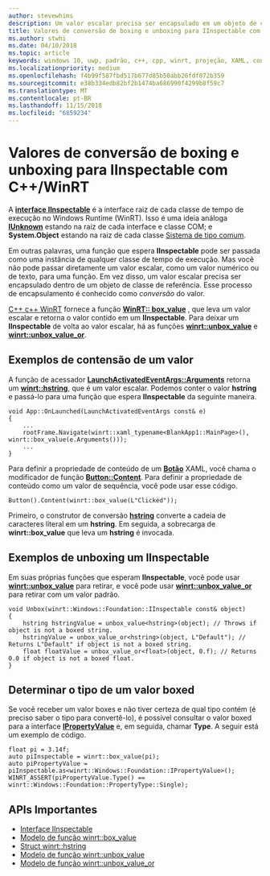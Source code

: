 ```yaml
---
author: stevewhims
description: Um valor escalar precisa ser encapsulado em um objeto de classe de referência antes de ser passado para uma função que espera **IInspectable**. Esse processo de encapsulamento é conhecido como *conversão* do valor.
title: Valores de conversão de boxing e unboxing para IInspectable com C++/WinRT
ms.author: stwhi
ms.date: 04/10/2018
ms.topic: article
keywords: windows 10, uwp, padrão, c++, cpp, winrt, projeção, XAML, controle, boxing, escalar, valor
ms.localizationpriority: medium
ms.openlocfilehash: f4b99f587fbd517b677d85b50abb26fdf072b359
ms.sourcegitcommit: e38b334edb82bf2b1474ba686990f4299b8f59c7
ms.translationtype: MT
ms.contentlocale: pt-BR
ms.lasthandoff: 11/15/2018
ms.locfileid: "6859234"
---
```

# <a name="boxing-and-unboxing-scalar-values-to-iinspectable-with-cwinrt"></a>Valores de conversão de boxing e unboxing para IInspectable com C++/WinRT
 
A [**interface IInspectable**](/windows/desktop/api/inspectable/nn-inspectable-iinspectable) é a interface raiz de cada classe de tempo de execução no Windows Runtime (WinRT). Isso é uma ideia análoga [**IUnknown**](https://msdn.microsoft.com/library/windows/desktop/ms680509) estando na raiz de cada interface e classe COM; e **System.Object** estando na raiz de cada classe [Sistema de tipo comum](https://docs.microsoft.com/dotnet/standard/base-types/common-type-system).

Em outras palavras, uma função que espera **IInspectable** pode ser passada como uma instância de qualquer classe de tempo de execução. Mas você não pode passar diretamente um valor escalar, como um valor numérico ou de texto, para uma função. Em vez disso, um valor escalar precisa ser encapsulado dentro de um objeto de classe de referência. Esse processo de encapsulamento é conhecido como *conversão* do valor.

[C++ c++ WinRT](/windows/uwp/cpp-and-winrt-apis/intro-to-using-cpp-with-winrt) fornece a função [**WinRT:: box_value**](/uwp/cpp-ref-for-winrt/box-value) , que leva um valor escalar e retorna o valor contido em um **IInspectable**. Para deixar um **IInspectable** de volta ao valor escalar, há as funções [**winrt::unbox_value**](/uwp/cpp-ref-for-winrt/unbox-value) e [**winrt::unbox_value_or**](/uwp/cpp-ref-for-winrt/unbox-value-or).

## <a name="examples-of-boxing-a-value"></a>Exemplos de contensão de um valor
A função de acessador [**LaunchActivatedEventArgs::Arguments**](/uwp/api/windows.applicationmodel.activation.launchactivatedeventargs.Arguments) retorna um [**winrt::hstring**](/uwp/cpp-ref-for-winrt/hstring), que é um valor escalar. Podemos conter o valor **hstring** e passá-lo para uma função que espera **IInspectable** da seguinte maneira.

```cppwinrt
void App::OnLaunched(LaunchActivatedEventArgs const& e)
{
    ...
    rootFrame.Navigate(winrt::xaml_typename<BlankApp1::MainPage>(), winrt::box_value(e.Arguments()));
    ...
}
```

Para definir a propriedade de conteúdo de um [**Botão**](/uwp/api/windows.ui.xaml.controls.button) XAML, você chama o modificador de função [**Button::Content**](/uwp/api/windows.ui.xaml.controls.contentcontrol.content?). Para definir a propriedade de conteúdo como um valor de sequência, você pode usar esse código.

```cppwinrt
Button().Content(winrt::box_value(L"Clicked"));
```

Primeiro, o construtor de conversão [**hstring**](/uwp/cpp-ref-for-winrt/hstring) converte a cadeia de caracteres literal em um **hstring**. Em seguida, a sobrecarga de **winrt::box_value** que leva um **hstring** é invocada.

## <a name="examples-of-unboxing-an-iinspectable"></a>Exemplos de unboxing um IInspectable
Em suas próprias funções que esperam **IInspectable**, você pode usar [**winrt::unbox_value**](/uwp/cpp-ref-for-winrt/unbox-value) para retirar, e você pode usar [**winrt::unbox_value_or**](/uwp/cpp-ref-for-winrt/unbox-value-or) para retirar com um valor padrão.

```cppwinrt
void Unbox(winrt::Windows::Foundation::IInspectable const& object)
{
    hstring hstringValue = unbox_value<hstring>(object); // Throws if object is not a boxed string.
    hstringValue = unbox_value_or<hstring>(object, L"Default"); // Returns L"Default" if object is not a boxed string.
    float floatValue = unbox_value_or<float>(object, 0.f); // Returns 0.0 if object is not a boxed float.
}
```

## <a name="determine-the-type-of-a-boxed-value"></a>Determinar o tipo de um valor boxed
Se você receber um valor boxes e não tiver certeza de qual tipo contém (é preciso saber o tipo para convertê-lo), é possível consultar o valor boxed para a interface [**IPropertyValue**](/uwp/api/windows.foundation.ipropertyvalue) e, em seguida, chamar **Type**. A seguir está um exemplo de código.

```cppwinrt
float pi = 3.14f;
auto piInspectable = winrt::box_value(pi);
auto piPropertyValue = piInspectable.as<winrt::Windows::Foundation::IPropertyValue>();
WINRT_ASSERT(piPropertyValue.Type() == winrt::Windows::Foundation::PropertyType::Single);
```

## <a name="important-apis"></a>APIs Importantes
* [Interface IInspectable](/windows/desktop/api/inspectable/nn-inspectable-iinspectable)
* [Modelo de função winrt::box_value](/uwp/cpp-ref-for-winrt/box-value)
* [Struct winrt::hstring](/uwp/cpp-ref-for-winrt/hstring)
* [Modelo de função winrt::unbox_value](/uwp/cpp-ref-for-winrt/unbox-value)
* [Modelo de função winrt::unbox_value_or](/uwp/cpp-ref-for-winrt/unbox-value-or)
